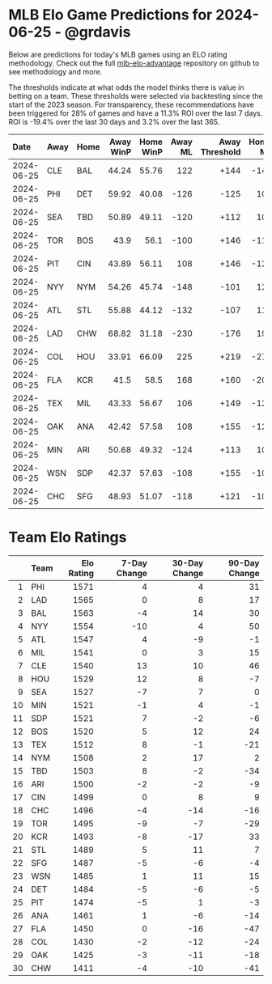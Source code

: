 # MLB Elo Game Predictions for 2024-06-25 - @grdavis
Below are predictions for today's MLB games using an ELO rating methodology. Check out the full [mlb-elo-advantage](https://github.com/grdavis/mlb-elo-advantage) repository on github to see methodology and more.

The thresholds indicate at what odds the model thinks there is value in betting on a team. These thresholds were selected via backtesting since the start of the 2023 season. For transparency, these recommendations have been triggered for 28% of games and have a 11.3% ROI over the last 7 days. ROI is -19.4% over the last 30 days and 3.2% over the last 365.

| Date       | Away   | Home   |   Away WinP |   Home WinP |   Away ML |   Away Threshold |   Home ML |   Home Threshold |
|:-----------|:-------|:-------|------------:|------------:|----------:|-----------------:|----------:|-----------------:|
| 2024-06-25 | CLE    | BAL    |       44.24 |       55.76 |       122 |             +144 |      -144 |             -107 |
| 2024-06-25 | PHI    | DET    |       59.92 |       40.08 |      -126 |             -125 |       108 |             +169 |
| 2024-06-25 | SEA    | TBD    |       50.89 |       49.11 |      -120 |             +112 |       102 |             +120 |
| 2024-06-25 | TOR    | BOS    |       43.9  |       56.1  |      -100 |             +146 |      -118 |             -108 |
| 2024-06-25 | PIT    | CIN    |       43.89 |       56.11 |       108 |             +146 |      -126 |             -108 |
| 2024-06-25 | NYY    | NYM    |       54.26 |       45.74 |      -148 |             -101 |       126 |             +136 |
| 2024-06-25 | ATL    | STL    |       55.88 |       44.12 |      -132 |             -107 |       112 |             +145 |
| 2024-06-25 | LAD    | CHW    |       68.82 |       31.18 |      -230 |             -176 |       190 |             +246 |
| 2024-06-25 | COL    | HOU    |       33.91 |       66.09 |       225 |             +219 |      -275 |             -158 |
| 2024-06-25 | FLA    | KCR    |       41.5  |       58.5  |       168 |             +160 |      -200 |             -118 |
| 2024-06-25 | TEX    | MIL    |       43.33 |       56.67 |       106 |             +149 |      -124 |             -110 |
| 2024-06-25 | OAK    | ANA    |       42.42 |       57.58 |       108 |             +155 |      -126 |             -114 |
| 2024-06-25 | MIN    | ARI    |       50.68 |       49.32 |      -124 |             +113 |       106 |             +119 |
| 2024-06-25 | WSN    | SDP    |       42.37 |       57.63 |      -108 |             +155 |      -108 |             -114 |
| 2024-06-25 | CHC    | SFG    |       48.93 |       51.07 |      -118 |             +121 |      -100 |             +111 |

# Team Elo Ratings
|    | Team   |   Elo Rating |   7-Day Change |   30-Day Change |   90-Day Change |
|---:|:-------|-------------:|---------------:|----------------:|----------------:|
|  1 | PHI    |         1571 |              4 |               4 |              31 |
|  2 | LAD    |         1565 |              0 |               8 |              17 |
|  3 | BAL    |         1563 |             -4 |              14 |              30 |
|  4 | NYY    |         1554 |            -10 |               4 |              50 |
|  5 | ATL    |         1547 |              4 |              -9 |              -1 |
|  6 | MIL    |         1541 |              0 |               3 |              15 |
|  7 | CLE    |         1540 |             13 |              10 |              46 |
|  8 | HOU    |         1529 |             12 |               8 |              -7 |
|  9 | SEA    |         1527 |             -7 |               7 |               0 |
| 10 | MIN    |         1521 |             -1 |               4 |              -1 |
| 11 | SDP    |         1521 |              7 |              -2 |              -6 |
| 12 | BOS    |         1520 |              5 |              12 |              24 |
| 13 | TEX    |         1512 |              8 |              -1 |             -21 |
| 14 | NYM    |         1508 |              2 |              17 |               2 |
| 15 | TBD    |         1503 |              8 |              -2 |             -34 |
| 16 | ARI    |         1500 |             -2 |              -2 |              -9 |
| 17 | CIN    |         1499 |              0 |               8 |               9 |
| 18 | CHC    |         1496 |             -4 |             -14 |             -16 |
| 19 | TOR    |         1495 |             -9 |              -7 |             -29 |
| 20 | KCR    |         1493 |             -8 |             -17 |              33 |
| 21 | STL    |         1489 |              5 |              11 |               7 |
| 22 | SFG    |         1487 |             -5 |              -6 |              -4 |
| 23 | WSN    |         1485 |              1 |              11 |              15 |
| 24 | DET    |         1484 |             -5 |              -6 |              -5 |
| 25 | PIT    |         1474 |             -5 |               1 |              -3 |
| 26 | ANA    |         1461 |              1 |              -6 |             -14 |
| 27 | FLA    |         1450 |              0 |             -16 |             -47 |
| 28 | COL    |         1430 |             -2 |             -12 |             -24 |
| 29 | OAK    |         1425 |             -3 |             -11 |             -18 |
| 30 | CHW    |         1411 |             -4 |             -10 |             -41 |